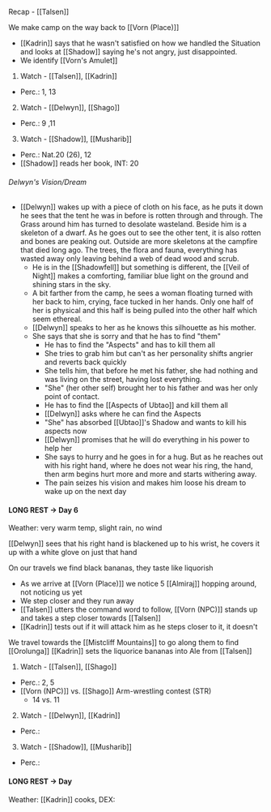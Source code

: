 Recap - [[Talsen]]

We make camp on the way back to [[Vorn (Place)]]
- [[Kadrin]] says that he wasn't satisfied on how we handled the Situation and looks at [[Shadow]] saying he's not angry, just disappointed.
- We identify [[Vorn's Amulet]]
1. Watch - [[Talsen]], [[Kadrin]]
- Perc.: 1, 13

2. Watch - [[Delwyn]], [[Shago]]
- Perc.: 9 ,11

3. Watch -  [[Shadow]], [[Musharib]]
- Perc.: Nat.20 (26), 12
- [[Shadow]] reads her book, INT: 20

###### Delwyn's Vision/Dream
- [[Delwyn]] wakes up with a piece of cloth on his face, as he puts it down he sees that the tent he was in before is rotten through and through. The Grass around him has turned to desolate wasteland. Beside him is a skeleton of a dwarf. As he goes out to see the other tent, it is also rotten and bones are peaking out. Outside are more skeletons at the campfire that died long ago. The trees, the flora and fauna, everything has wasted away only leaving behind a web of dead wood and scrub.
	- He is in the [[Shadowfell]] but something is different, the [[Veil of Night]] makes a comforting, familiar blue light on the ground and shining stars in the sky.
	- A bit farther from the camp, he sees a woman floating turned with her back to him, crying, face tucked in her hands. Only one half of her is physical and this half is being pulled into the other half which seem ethereal.
	- [[Delwyn]] speaks to her as he knows this silhouette as his mother.
	- She says that she is sorry and that he has to find "them"
		- He has to find the "Aspects" and has to kill them all
		- She tries to grab him but can't as her personality shifts angrier and reverts back quickly
		- She tells him, that before he met his father, she had nothing and was living on the street, having lost everything.
		- "She" (her other self) brought her to his father and was her only point of contact.
		- He has to find the [[Aspects of Ubtao]] and kill them all
		- [[Delwyn]] asks where he can find the Aspects
		- "She" has absorbed [[Ubtao]]'s Shadow and wants to kill his aspects now
		- [[Delwyn]] promises that he will do everything in his power to help her
		- She says to hurry and he goes in for a hug. But as he reaches out with his right hand, where he does not wear his ring, the hand,  then arm begins hurt more and more and starts withering away.
		- The pain seizes his vision and makes him loose his dream to wake up on the next day

#### LONG REST -> Day 6
Weather: very warm temp, slight rain, no wind

[[Delwyn]] sees that his right hand is blackened up to his wrist, he covers it up with a white glove on just that hand

On our travels we find black bananas, they taste like liquorish
- As we arrive at [[Vorn (Place)]] we notice 5 [[Almiraj]] hopping around, not noticing us yet
- We step closer and they run away
- [[Talsen]] utters the command word to follow, [[Vorn (NPC)]] stands up and takes a step closer towards [[Talsen]]
- [[Kadrin]] tests out if it will attack him as he steps closer to it, it doesn't

We travel towards the [[Mistcliff Mountains]] to go along them to find [[Orolunga]]
[[Kadrin]] sets the liquorice bananas into Ale from [[Talsen]]

1. Watch - [[Talsen]], [[Shago]]
- Perc.: 2, 5
- [[Vorn (NPC)]] vs. [[Shago]] Arm-wrestling contest (STR)
	- 14 vs. 11

2. Watch - [[Delwyn]], [[Kadrin]]
- Perc.: 

3. Watch -  [[Shadow]], [[Musharib]]
- Perc.: 

#### LONG REST -> Day 
Weather:
[[Kadrin]] cooks, DEX: 